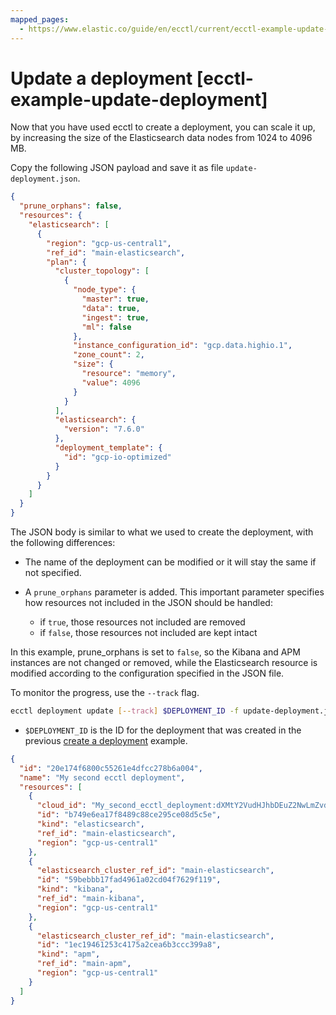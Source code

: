 ```yaml
---
mapped_pages:
  - https://www.elastic.co/guide/en/ecctl/current/ecctl-example-update-deployment.html
---
```


# Update a deployment [ecctl-example-update-deployment]

Now that you have used ecctl to create a deployment, you can scale it up, by increasing the size of the Elasticsearch data nodes from 1024 to 4096 MB.

Copy the following JSON payload and save it as file `update-deployment.json`.

```json
{
  "prune_orphans": false,
  "resources": {
    "elasticsearch": [
      {
        "region": "gcp-us-central1",
        "ref_id": "main-elasticsearch",
        "plan": {
          "cluster_topology": [
            {
              "node_type": {
                "master": true,
                "data": true,
                "ingest": true,
                "ml": false
              },
              "instance_configuration_id": "gcp.data.highio.1",
              "zone_count": 2,
              "size": {
                "resource": "memory",
                "value": 4096
              }
            }
          ],
          "elasticsearch": {
            "version": "7.6.0"
          },
          "deployment_template": {
            "id": "gcp-io-optimized"
          }
        }
      }
    ]
  }
}
```

The JSON body is similar to what we used to create the deployment, with the following differences:

* The name of the deployment can be modified or it will stay the same if not specified.
* A `prune_orphans` parameter is added. This important parameter specifies how resources not included in the JSON should be handled:

    * if `true`, those resources not included are removed
    * if `false`, those resources not included are kept intact


In this example, prune_orphans is set to `false`, so the Kibana and APM instances are not changed or removed, while the Elasticsearch resource is modified according to the configuration specified in the JSON file.

To monitor the progress, use the `--track` flag.

```sh
ecctl deployment update [--track] $DEPLOYMENT_ID -f update-deployment.json
```

* `$DEPLOYMENT_ID` is the ID for the deployment that was created in the previous [create a deployment](/reference/ecctl-example-create-deployment.md) example.

```json
{
  "id": "20e174f6800c55261e4dfcc278b6a004",
  "name": "My second ecctl deployment",
  "resources": [
    {
      "cloud_id": "My_second_ecctl_deployment:dXMtY2VudHJhbDEuZ2NwLmZvdW5kaXQubm8kYjc0OWU2ZWExN2Y4NDg5Yzg4Y2UyOTVjZTA4ZDVjNWUkNTliZWJiYjE3ZmFkNDk2MWEwMmNkMDRmNzYyOWYxMTk=",
      "id": "b749e6ea17f8489c88ce295ce08d5c5e",
      "kind": "elasticsearch",
      "ref_id": "main-elasticsearch",
      "region": "gcp-us-central1"
    },
    {
      "elasticsearch_cluster_ref_id": "main-elasticsearch",
      "id": "59bebbb17fad4961a02cd04f7629f119",
      "kind": "kibana",
      "ref_id": "main-kibana",
      "region": "gcp-us-central1"
    },
    {
      "elasticsearch_cluster_ref_id": "main-elasticsearch",
      "id": "1ec19461253c4175a2cea6b3ccc399a8",
      "kind": "apm",
      "ref_id": "main-apm",
      "region": "gcp-us-central1"
    }
  ]
}
```

